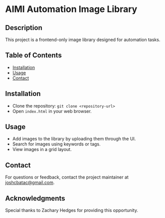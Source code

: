 # AIMI Automation Image Library

## Description
This project is a frontend-only image library designed for automation tasks.

## Table of Contents
- [Installation](#installation)
- [Usage](#usage)
- [Contact](#contact)

## Installation
- Clone the repository: `git clone <repository-url>`
- Open `index.html` in your web browser.

## Usage
- Add images to the library by uploading them through the UI.
- Search for images using keywords or tags.
- View images in a grid layout.

## Contact
For questions or feedback, contact the project maintainer at [joshcbatac@gmail.com](mailto:joshcbatac@gmail.com).

## Acknowledgments
Special thanks to Zachary Hedges for providing this opportunity.
